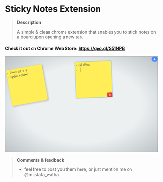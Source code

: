 # Sticky Notes Extension

> <i class="icon-info"></i> **Description**
> 
> A simple & clean chrome extension that enables you to stick notes on a board upon opening a new tab.

#### <i class="icon-link"></i> Check it out on Chrome Web Store:  https://goo.gl/S51NPB 

![Screen shots](https://raw.githubusercontent.com/mustafawm/stickynotestab/master/sticky%20notes%20img.png)

>  **<i class="icon-pencil"></i> Comments & feedback**
>  
> - feel free to post you them here, or just mention me on <i class="icon-twitter"></i> @mustafa_watha 